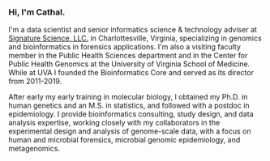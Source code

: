 ### Hi, I'm Cathal.

<i class="ai ai-google-scholar-square ai-3x"></i>

I'm a data scientist and senior informatics science & technology adviser at [Signature Science, LLC.](http://www.signaturescience.com/) in Charlottesville, Virginia, specializing in genomics and bioinformatics in forensics applications. I'm also a visiting faculty member in the Public Health Sciences department and in the Center for Public Health Genomics at the University of Virginia School of Medicine. While at UVA I founded the Bioinformatics Core and served as its director from 2011-2019. 

After early my early training in molecular biology, I obtained my Ph.D. in human genetics and an M.S. in statistics, and followed with a postdoc in epidemiology. I provide bioinformatics consulting, study design, and data analysis expertise, working closely with my collaborators in the experimental design and analysis of genome-scale data, with a focus on human and microbial forensics, microbial genomic epidemiology, and metagenomics. 

<!-- **Twitter: [@strnr](https://twitter.com/strnr)**   -->
<!-- **Email:** `echo wvtufqifo@hnbjm.dpn | tr '[b-{' '[a-z]'` -->
